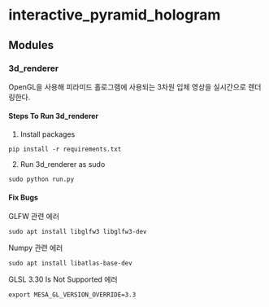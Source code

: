 # interactive_pyramid_hologram
## Modules
### 3d_renderer
OpenGL을 사용해 피라미드 홀로그램에 사용되는 3차원 입체 영상을 실시간으로 렌더링한다.
#### Steps To Run 3d_renderer
1. Install packages
```
pip install -r requirements.txt
```

2. Run 3d_renderer as sudo
```
sudo python run.py
```

#### Fix Bugs
GLFW 관련 에러
```
sudo apt install libglfw3 libglfw3-dev
```

Numpy 관련 에러
```
sudo apt install libatlas-base-dev
```

GLSL 3.30 Is Not Supported 에러
```
export MESA_GL_VERSION_OVERRIDE=3.3
```
